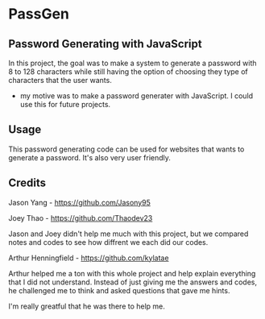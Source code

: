 # PassGen

## Password Generating with JavaScript

In this project, the goal was to make a system to generate a password with 8 to 128 characters while still having the option of choosing they type of characters that the user wants.

- my motive was to make a password generater with JavaScript. I could use this for future projects.

## Usage

This password generating code can be used for websites that wants to generate a password. It's also very user friendly.

## Credits

Jason Yang - https://github.com/Jasony95

Joey Thao - https://github.com/Thaodev23

Jason and Joey didn't help me much with this project, but we compared notes and codes to see how diffrent we each did our codes.

Arthur Henningfield - https://github.com/kylatae

Arthur helped me a ton with this whole project and help explain everything that I did not understand. Instead of just giving me the answers and codes, he challenged me to think and asked questions that gave me hints. 

I'm really greatful that he was there to help me.